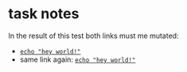 # task notes
In the result of this test both links must me mutated:
- [`echo "hey world!"`](./main.files/cmd-retcode=0.log)
- same link again: [`echo "hey world!"`](./main.files/cmd-retcode=0.log)
